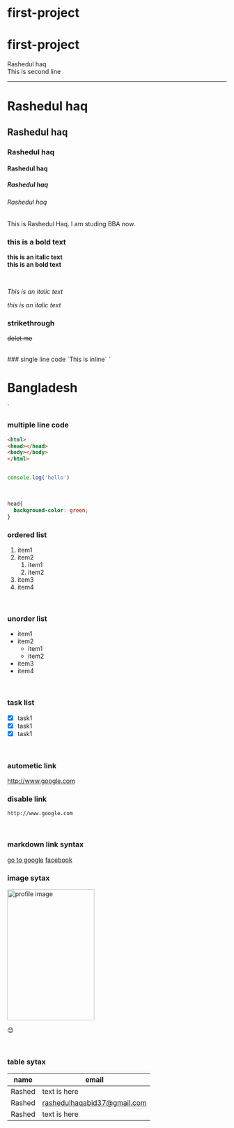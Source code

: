 # first-project
# first-project
<!-- markdown tutorial -->
<!-- markdown tutorial -->

Rashedul haq<br>
This is second line

---

# Rashedul haq
## Rashedul haq
### Rashedul haq
#### Rashedul haq
##### Rashedul haq
###### Rashedul haq

This is Rashedul Haq. I am studing BBA now.

### this is a bold text
**this is an italic text**  
__this is an bold text__


</br>

<i>This is an italic text</i>

_this is an italic text_

### strikethrough
~~delet me~~

<br/>
### single line code
`This is inline`  
`<h1>Bangladesh</h1>`

</br>

### multiple line code

```html
<html>
<head></head>
<body></body>
</html>

```

```javascript

console.log('hello')

```
</br>

```css
head{
  background-color: green;
}

```
<!-- <ol>
<li>whatever</li>
<li>whatever</li>

</ol> -->

### ordered list
1. item1
2. item2
    1. item1
    2. item2
3. item3
4. item4

<br/>

### unorder list
- item1
- item2
    - item1
    - item2
- item3
- item4

<br/>

### task list
- [x] task1
- [x] task1
- [x] task1

<br/>

### autometic link
http://www.google.com

### disable link
`http://www.google.com`

</br>

### markdown link syntax
[go to google][websitelink]
[facebook][facebooklink]


<!-- all link is here -->

[websitelink]: http://www.google.com 
[facebooklink]: http://www.facebook.com


### image sytax
<!-- ![profile](./image/ronaldo1.jpg) -->
<img src="image\.jpg" height="300px" width="200px" title="profile image"/>  

😊

<br/>

### table sytax
| name | email |
|------|-------|
|Rashed|text is here|  
|Rashed|rashedulhaqabid37@gmail.com|
|Rashed|text is here| 














